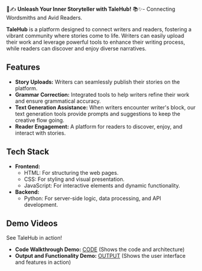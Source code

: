 🌟✍️ **Unleash Your Inner Storyteller with TaleHub!** 📚✨- Connecting Wordsmiths and Avid Readers.

**TaleHub** is a platform designed to connect writers and readers, fostering a vibrant community where stories come to life. Writers can easily upload their work and leverage powerful tools to enhance their writing process, while readers can discover and enjoy diverse narratives.

## Features

* **Story Uploads:** Writers can seamlessly publish their stories on the platform.
* **Grammar Correction:** Integrated tools to help writers refine their work and ensure grammatical accuracy.
* **Text Generation Assistance:** When writers encounter writer's block, our text generation tools provide prompts and suggestions to keep the creative flow going.
* **Reader Engagement:** A platform for readers to discover, enjoy, and interact with stories.

## Tech Stack

* **Frontend:**
    * HTML: For structuring the web pages.
    * CSS: For styling and visual presentation.
    * JavaScript: For interactive elements and dynamic functionality.
* **Backend:**
    * Python: For server-side logic, data processing, and API development.
## Demo Videos

See TaleHub in action!

* **Code Walkthrough Demo:** [CODE](https://youtu.be/QGpFAfUtiHc?si=oiMd8c84dpRRW2n0) (Shows the code and architecture)
* **Output and Functionality Demo:** [OUTPUT](https://youtu.be/TLyHlaoK0vc?si=Cagvr3T5f3tGKnev) (Shows the user interface and features in action)
